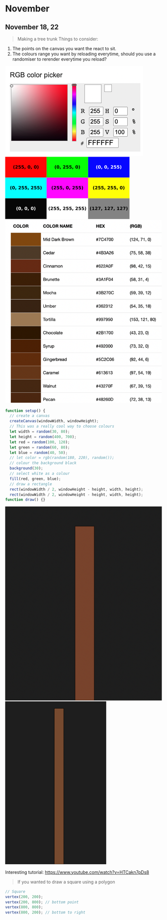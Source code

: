 # November

## November 18, 22

> Making a tree trunk
> Things to consider:

1. The points on the canvas you want the react to sit.
2. The colours range you want by reloading everytime, should you use a randomiser to rerender everytime you reload?

![](../../assets/p5/understanding_colour.png)
![](../../assets/p5/understanding_of_rgb.png)
![](../../assets/p5/brown.png)

```js
function setup() {
  // create a canvas
  createCanvas(windowWidth, windowHeight);
  // This was a really cool way to choose colours
  let width = random(30, 80);
  let height = random(400, 700);
  let red = random(100, 120);
  let green = random(60, 80);
  let blue = random(40, 50);
  // let color = rgb(random(180, 220), random());
  // colour the background black
  background(30);
  // select white as a colour
  fill(red, green, blue);
  // draw a rectangle
  rect(windowWidth / 2, windowHeight - height, width, height);
  rect(windowWidth / 2, windowHeight - height, width, height);
function draw() {}
```

![](../../assets/p5/trunk_one.png)
![](../../assets/p5/trunk_two.png)

Interesting tutorial: https://www.youtube.com/watch?v=HTCakn7pDs8

> If you wanted to draw a square using a polygon

```js
// Square
vertex(200, 200);
vertex(200, 800); // bottom point
vertex(800, 800);
vertex(800, 200); // bottom to right
```
